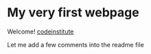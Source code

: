 # My very first webpage

Welcome! [codeinstitute](https://codeinstitute.net)

Let me add a few comments into the readme file